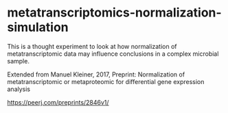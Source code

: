 # metatranscriptomics-normalization-simulation

This is a thought experiment to look at how normalization of metatranscriptomic data may influence conclusions in a complex microbial sample.

Extended from Manuel Kleiner, 2017, Preprint: Normalization of metatranscriptomic or metaproteomic for differential gene expression analysis

https://peerj.com/preprints/2846v1/

